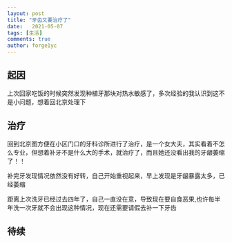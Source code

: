 ```yaml
---
layout: post
title: "牙齿又要治疗了"
date:   2021-05-07
tags: [生活]
comments: true
author: forge1yc
---
```


## 起因
上次回家吃饭的时候突然发现种植牙那块对热水敏感了，多次经验的我认识到这不是小问题，想着回北京处理下

## 治疗
回到北京图方便在小区门口的牙科诊所进行了治疗，是一个女大夫，其实看着不怎么专业，但想着补牙不是什么大的手术，就治疗了，而且她还没看出我的牙龈萎缩了！！

补完牙发现情况依然没有好转，自己开始重视起来，早上发现是牙龈暴露太多，已经萎缩

距离上次洗牙已经过去四年了，自己一直没在意，导致现在要自食恶果,也许每半年洗一次牙就不会出现这种情况，现在还需要请假去补一下牙齿

## 待续